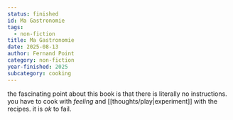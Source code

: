 ```yaml
---
status: finished
id: Ma Gastronomie
tags:
  - non-fiction
title: Ma Gastronomie
date: 2025-08-13
author: Fernand Point
category: non-fiction
year-finished: 2025
subcategory: cooking
---
```


the fascinating point about this book is that there is literally no instructions. you have to cook with _feeling_ and [[thoughts/play|experiment]] with the recipes. it is _ok_ to fail.
